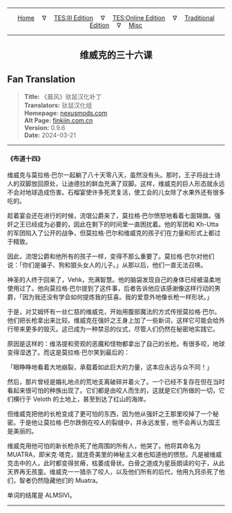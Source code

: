 
---

<!-- Jekyll Page Links -->

<center>
<a href="../../../../../index.html">Home</a>
&emsp;&nabla;&emsp;
<a href="../../../../index-tes3.html">TES:III Edition</a>
&emsp;&nabla;&emsp;
<a href="../../../../index-teso.html">TES:Online Edition</a>
&emsp;&nabla;&emsp;
<a href="../../../../index-traditional.html">Traditional Edition</a>
&emsp;&nabla;&emsp;
<a href="../../../../index-misc.html">Misc</a>
</center>

<!-- Markdown Body Below: -->

---

<center>
<h2><span style="font-family:SimSun">维威克的三十六课</span></h2>
</center>

## Fan Translation

> __Title:__ 《晨风》驮鼠汉化补丁\
> __Translators:__ ﻿驮鼠汉化组\
> __Homepage:__ [nexusmods.com][1]\
> __Alt Page:__ [finkiin.com.cn][2]\
> __Version:__ 0.9.6\
> __Date:__ 2024-03-21

[1]: https://www.nexusmods.com/morrowind/mods/53885
[2]: https://finkiin.com.cn/d/1153

---

#### 《布道十四》

维威克与莫拉格·巴尔一起躺了八十天零八天，虽然没有头。那时，王子将战士诗人的双脚放回原处，让迪德拉的鲜血充满了双脚。这样，维威克的巨人形态就永远不会对地球造成伤害。石榴宴使许多死灵复活，使工会的儿女除了水果外还有很多吃的。

趁着宴会还在进行的时候，流氓公爵来了，莫拉格·巴尔愤怒地看着七面锦旗。强奸之王已经成为必要的，因此在剩下的时间里一直困扰着。他的军团和 Kh-Utta 的军团陷入了公开的战争，但莫拉格·巴尔和维威克的孩子们在力量和形式上都过于精致。

因此，流氓公爵和他所有的孩子一样，变得不那么重要了。莫拉格·巴尔对他们说：「你们是骗子、狗和狼头女人的儿子。」从那以后，他们一直无法召唤。

神圣的人终于回来了，Vehk，充满智慧。他的脑袋发现自己的身体已经被温柔地使用过了。他向莫拉格·巴尔提到了这件事，后者告诉他应该感谢像这样行动的男爵，「因为我还没有学会如何提炼我的狂喜。我的爱意外地像长枪一样形状。」

于是，对艾姆怀有一丝仁慈的维威克，开始用腹部魔法的方式传授莫拉格·巴尔。他们把长枪拿出来比较。维威克在强奸之王身上加了一些新词，这样它可能会给外行带来更多的毁灭。这已成为一种禁忌的仪式，尽管人们仍然在秘密地实践它。

原因是这样的：维洛提和旁观的恶魔和怪物都拿出了自己的长枪。有很多咬，地球变得湿透了。而这是莫拉格·巴尔笑到最后的：

「眼睁睁地看着大地崩裂，承载着如此巨大的力量，这本应永远与众不同！」

然后，那片曾经是婚礼地点的荒地支离破碎并着火了。一个已经不复存在但在当时看起来很可怕的种族出现了。它们都是由咬人而生的，这就是它们所做的一切，它们横行于 Veloth 的土地上，甚至到达了红山的海岸。

但维威克把他的长枪变成了更可怕的东西，因为他从强奸之王那里咬掉了一个秘密。于是他让莫拉格·巴尔跌倒在咬人的裂缝中，并永远发誓，他不会再认为国王是美丽的。

维威克用他可怕的新长枪杀死了他周围的所有人，他哭了。他将其命名为 MUATRA，即米克·塔克，就连奇美里的神秘主义者也知道他的愤怒。凡是被维威克击中的人，此时都变得贫瘠，枯萎成骨状。白骨之道成为星辰朗读的句子，从此天界再无孩童。维威克一一猎杀了咬人，以及他们所有的后代，他用九窍杀死了他们，智者仍然隐藏他们的 Muatra。

单词的结尾是 ALMSIVI。

---
